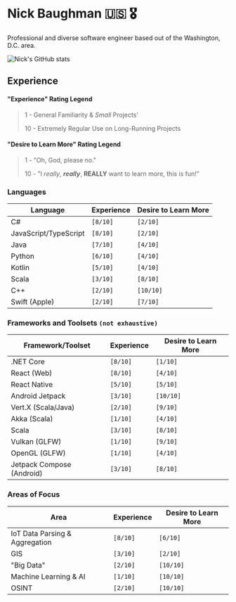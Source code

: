 # Nick Baughman 🇺🇸 🎖

Professional and diverse software engineer based out of the Washington, D.C. area.

![Nick's GitHub stats](https://github-readme-stats.vercel.app/api?username=baughmann&show_icons=true&theme=dracula)



## Experience

#### "Experience" Rating Legend

> 1 - General Familiarity & _Small_ Projects'
>
> 10 - Extremely Regular Use on Long-Running Projects

#### "Desire to Learn More" Rating Legend

> 1 - "Oh, God, please no."
>
> 10 - "I _really_, **_really_**, **REALLY** want to learn more, this is fun!"

### Languages

| Language              | Experience | Desire to Learn More |
| --------------------- | ---------- | -------------------- |
| C#                    | `[8/10]`   | `[2/10]`             |
| JavaScript/TypeScript | `[8/10]`   | `[2/10]`             |
| Java                  | `[7/10]`   | `[4/10]`             |
| Python                | `[6/10]`   | `[4/10]`             |
| Kotlin                | `[5/10]`   | `[4/10]`             |
| Scala                 | `[3/10]`   | `[8/10]`             |
| C++                   | `[2/10]`   | `[10/10]`            |
| Swift (Apple)         | `[2/10]`   | `[7/10]`             |

### Frameworks and Toolsets `(not exhaustive)`

| Framework/Toolset         | Experience | Desire to Learn More |
| ------------------------- | ---------- | -------------------- |
| .NET Core                 | `[8/10]`   | `[1/10]`             |
| React (Web)               | `[8/10]`   | `[4/10]`             |
| React Native              | `[5/10]`   | `[5/10]`             |
| Android Jetpack           | `[3/10]`   | `[10/10]`            |
| Vert.X (Scala/Java)       | `[2/10]`   | `[9/10]`             |
| Akka (Scala)              | `[1/10]`   | `[4/10]`             |
| Scala                     | `[3/10]`   | `[8/10]`             |
| Vulkan (GLFW)             | `[1/10]`   | `[9/10]`             |
| OpenGL (GLFW)             | `[1/10]`   | `[4/10]`             |
| Jetpack Compose (Android) | `[3/10]`   | `[8/10]`             |

### Areas of Focus

| Area                           | Experience | Desire to Learn More |
| ------------------------------ | ---------- | -------------------- |
| IoT Data Parsing & Aggregation | `[8/10]`   | `[6/10]`             |
| GIS                            | `[3/10]`   | `[2/10]`             |
| "Big Data"                     | `[2/10]`   | `[10/10]`            |
| Machine Learning & AI          | `[1/10]`   | `[10/10]`            |
| OSINT                          | `[2/10]`   | `[10/10]`            |
